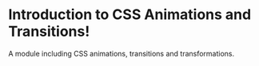 # Introduction to CSS Animations and Transitions!

A module including CSS animations, transitions and transformations.